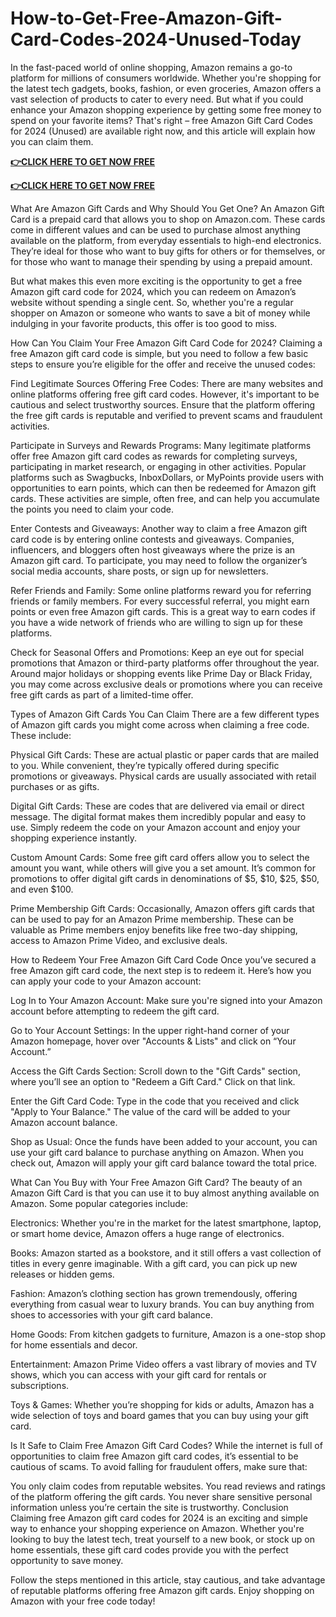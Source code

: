 # How-to-Get-Free-Amazon-Gift-Card-Codes-2024-Unused-Today



In the fast-paced world of online shopping, Amazon remains a go-to platform for millions of consumers worldwide. Whether you're shopping for the latest tech gadgets, books, fashion, or even groceries, Amazon offers a vast selection of products to cater to every need. But what if you could enhance your Amazon shopping experience by getting some free money to spend on your favorite items? That's right – free Amazon Gift Card Codes for 2024 (Unused) are available right now, and this article will explain how you can claim them.

**[👉CLICK HERE TO GET NOW FREE](https://offer.tq24k.com/all-gift-card)**



**[👉CLICK HERE TO GET NOW FREE](https://offer.tq24k.com/all-gift-card)**




What Are Amazon Gift Cards and Why Should You Get One? An Amazon Gift Card is a prepaid card that allows you to shop on Amazon.com. These cards come in different values and can be used to purchase almost anything available on the platform, from everyday essentials to high-end electronics. They’re ideal for those who want to buy gifts for others or for themselves, or for those who want to manage their spending by using a prepaid amount.

But what makes this even more exciting is the opportunity to get a free Amazon gift card code for 2024, which you can redeem on Amazon’s website without spending a single cent. So, whether you're a regular shopper on Amazon or someone who wants to save a bit of money while indulging in your favorite products, this offer is too good to miss.

How Can You Claim Your Free Amazon Gift Card Code for 2024? Claiming a free Amazon gift card code is simple, but you need to follow a few basic steps to ensure you’re eligible for the offer and receive the unused codes:

Find Legitimate Sources Offering Free Codes: There are many websites and online platforms offering free gift card codes. However, it's important to be cautious and select trustworthy sources. Ensure that the platform offering the free gift cards is reputable and verified to prevent scams and fraudulent activities.

Participate in Surveys and Rewards Programs: Many legitimate platforms offer free Amazon gift card codes as rewards for completing surveys, participating in market research, or engaging in other activities. Popular platforms such as Swagbucks, InboxDollars, or MyPoints provide users with opportunities to earn points, which can then be redeemed for Amazon gift cards. These activities are simple, often free, and can help you accumulate the points you need to claim your code.

Enter Contests and Giveaways: Another way to claim a free Amazon gift card code is by entering online contests and giveaways. Companies, influencers, and bloggers often host giveaways where the prize is an Amazon gift card. To participate, you may need to follow the organizer’s social media accounts, share posts, or sign up for newsletters.

Refer Friends and Family: Some online platforms reward you for referring friends or family members. For every successful referral, you might earn points or even free Amazon gift cards. This is a great way to earn codes if you have a wide network of friends who are willing to sign up for these platforms.

Check for Seasonal Offers and Promotions: Keep an eye out for special promotions that Amazon or third-party platforms offer throughout the year. Around major holidays or shopping events like Prime Day or Black Friday, you may come across exclusive deals or promotions where you can receive free gift cards as part of a limited-time offer.

Types of Amazon Gift Cards You Can Claim There are a few different types of Amazon gift cards you might come across when claiming a free code. These include:

Physical Gift Cards: These are actual plastic or paper cards that are mailed to you. While convenient, they’re typically offered during specific promotions or giveaways. Physical cards are usually associated with retail purchases or as gifts.

Digital Gift Cards: These are codes that are delivered via email or direct message. The digital format makes them incredibly popular and easy to use. Simply redeem the code on your Amazon account and enjoy your shopping experience instantly.

Custom Amount Cards: Some free gift card offers allow you to select the amount you want, while others will give you a set amount. It’s common for promotions to offer digital gift cards in denominations of $5, $10, $25, $50, and even $100.

Prime Membership Gift Cards: Occasionally, Amazon offers gift cards that can be used to pay for an Amazon Prime membership. These can be valuable as Prime members enjoy benefits like free two-day shipping, access to Amazon Prime Video, and exclusive deals.

How to Redeem Your Free Amazon Gift Card Code Once you’ve secured a free Amazon gift card code, the next step is to redeem it. Here’s how you can apply your code to your Amazon account:

Log In to Your Amazon Account: Make sure you're signed into your Amazon account before attempting to redeem the gift card.

Go to Your Account Settings: In the upper right-hand corner of your Amazon homepage, hover over "Accounts & Lists" and click on “Your Account.”

Access the Gift Cards Section: Scroll down to the "Gift Cards" section, where you’ll see an option to "Redeem a Gift Card." Click on that link.

Enter the Gift Card Code: Type in the code that you received and click "Apply to Your Balance." The value of the card will be added to your Amazon account balance.

Shop as Usual: Once the funds have been added to your account, you can use your gift card balance to purchase anything on Amazon. When you check out, Amazon will apply your gift card balance toward the total price.

What Can You Buy with Your Free Amazon Gift Card? The beauty of an Amazon Gift Card is that you can use it to buy almost anything available on Amazon. Some popular categories include:

Electronics: Whether you're in the market for the latest smartphone, laptop, or smart home device, Amazon offers a huge range of electronics.

Books: Amazon started as a bookstore, and it still offers a vast collection of titles in every genre imaginable. With a gift card, you can pick up new releases or hidden gems.

Fashion: Amazon’s clothing section has grown tremendously, offering everything from casual wear to luxury brands. You can buy anything from shoes to accessories with your gift card balance.

Home Goods: From kitchen gadgets to furniture, Amazon is a one-stop shop for home essentials and decor.

Entertainment: Amazon Prime Video offers a vast library of movies and TV shows, which you can access with your gift card for rentals or subscriptions.

Toys & Games: Whether you’re shopping for kids or adults, Amazon has a wide selection of toys and board games that you can buy using your gift card.

Is It Safe to Claim Free Amazon Gift Card Codes? While the internet is full of opportunities to claim free Amazon gift card codes, it’s essential to be cautious of scams. To avoid falling for fraudulent offers, make sure that:

You only claim codes from reputable websites. You read reviews and ratings of the platform offering the gift cards. You never share sensitive personal information unless you’re certain the site is trustworthy. Conclusion Claiming free Amazon gift card codes for 2024 is an exciting and simple way to enhance your shopping experience on Amazon. Whether you're looking to buy the latest tech, treat yourself to a new book, or stock up on home essentials, these gift card codes provide you with the perfect opportunity to save money.

Follow the steps mentioned in this article, stay cautious, and take advantage of reputable platforms offering free Amazon gift cards. Enjoy shopping on Amazon with your free code today!
